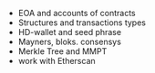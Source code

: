 - EOA and accounts of contracts
- Structures and transactions types
- HD-wallet and seed phrase
- Mayners, bloks. consensys
- Merkle Tree and MMPT
- work with Etherscan
